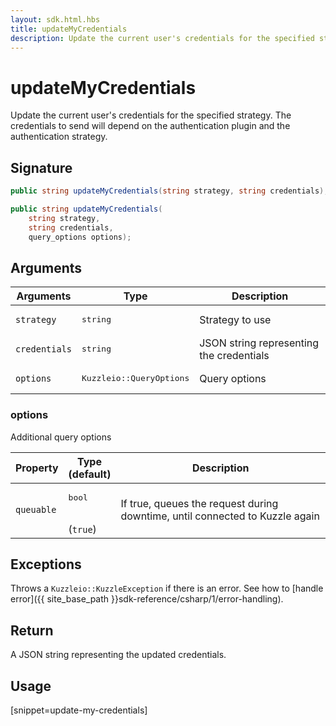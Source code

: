 ```yaml
---
layout: sdk.html.hbs
title: updateMyCredentials
description: Update the current user's credentials for the specified strategy.
---
```


# updateMyCredentials

Update the current user's credentials for the specified strategy. The credentials to send will depend on the authentication plugin and the authentication strategy.

## Signature

```csharp
public string updateMyCredentials(string strategy, string credentials);

public string updateMyCredentials(
    string strategy, 
    string credentials, 
    query_options options);

```

## Arguments

| Arguments    | Type    | Description
|--------------|---------|-------------
| `strategy` | <pre>string</pre> | Strategy to use
| `credentials` | <pre>string</pre> | JSON string representing the credentials
| `options`  | <pre>Kuzzleio::QueryOptions</pre>    | Query options


### options

Additional query options

| Property     | Type<br/>(default)    | Description        | 
| ---------- | ------- | --------------------------------- | 
| `queuable` | <pre>bool</pre><br/>(`true`) | If true, queues the request during downtime, until connected to Kuzzle again |


## Exceptions

Throws a `Kuzzleio::KuzzleException` if there is an error. See how to [handle error]({{ site_base_path }}sdk-reference/csharp/1/error-handling).

## Return

A JSON string representing the updated credentials.

## Usage

[snippet=update-my-credentials]
